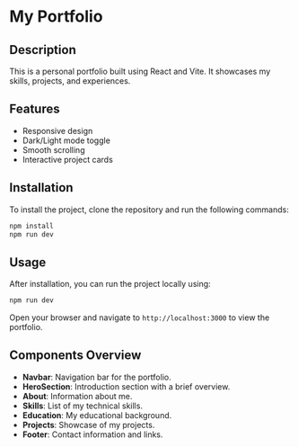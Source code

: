 # My Portfolio

## Description
This is a personal portfolio built using React and Vite. It showcases my skills, projects, and experiences.

## Features
- Responsive design
- Dark/Light mode toggle
- Smooth scrolling
- Interactive project cards

## Installation
To install the project, clone the repository and run the following commands:

```bash
npm install
npm run dev
```

## Usage
After installation, you can run the project locally using:

```bash
npm run dev
```

Open your browser and navigate to `http://localhost:3000` to view the portfolio.

## Components Overview
- **Navbar**: Navigation bar for the portfolio.
- **HeroSection**: Introduction section with a brief overview.
- **About**: Information about me.
- **Skills**: List of my technical skills.
- **Education**: My educational background.
- **Projects**: Showcase of my projects.
- **Footer**: Contact information and links.



